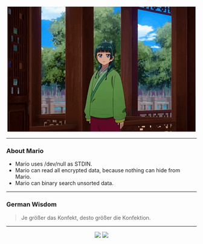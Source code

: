 <p align="center">
  <img src="assets/maomao.gif" />
</p>

---

### About Mario
- Mario uses /dev/null as STDIN.
- Mario can read all encrypted data, because nothing can hide from Mario.
- Mario can binary search unsorted data.

---

### German Wisdom
> Je größer das Konfekt, desto größer die Konfektion.

---

<p align="center">
  <a>
    <img height="180em" src="https://github-readme-stats-eight-theta.vercel.app/api?username=Torfkopp&show_icons=true&theme=dark&include_all_commits=true&count_private=true"/>
  </a>
  <a href="https://github.com/Torfkopp?tab=repositories">
    <img height="180em" src="https://github-readme-stats-eight-theta.vercel.app/api/top-langs/?username=torfkopp&layout=compact&theme=dark&langs_count=8&hide=java"/>
  </a>
</p>
